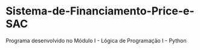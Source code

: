 # Sistema-de-Financiamento-Price-e-SAC
Programa desenvolvido no Módulo I - Lógica de Programação I - Python
